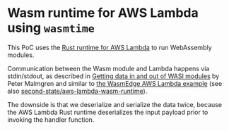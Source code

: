 # Wasm runtime for AWS Lambda using `wasmtime`

This PoC uses the
[Rust runtime for AWS Lambda](https://github.com/awslabs/aws-lambda-rust-runtime)
to run WebAssembly modules.

Communication between the Wasm module and Lambda happens via stdin/stdout,
as described in
[Getting data in and out of WASI modules](https://petermalmgren.com/serverside-wasm-data/)
by Peter Malmgren and similar to
[the WasmEdge AWS Lambda example](https://wasmedge.org/docs/start/usage/serverless/aws)
(see also
[second-state/aws-lambda-wasm-runtime](https://github.com/second-state/aws-lambda-wasm-runtime)).

The downside is that we deserialize and serialize the data twice,
because the AWS Lambda Rust runtime deserializes the input payload
prior to invoking the handler function.
